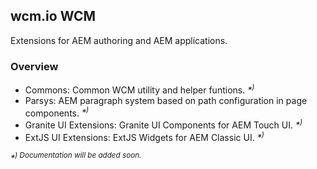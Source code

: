 ## wcm.io WCM

Extensions for AEM authoring and AEM applications.

### Overview

* Commons: Common WCM utility and helper funtions. _*<sup>)</sup>_
* Parsys: AEM paragraph system based on path configuration in page components. _*<sup>)</sup>_
* Granite UI Extensions: Granite UI Components for AEM Touch UI. _*<sup>)</sup>_
* ExtJS UI Extensions: ExtJS Widgets for AEM Classic UI. _*<sup>)</sup>_

_*<sup>) Documentation will be added soon.</sup>_
